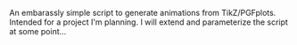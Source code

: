 An embarassly simple script to generate animations from TikZ/PGFplots.
Intended for a project I'm planning.
I will extend and parameterize the script at some point...
